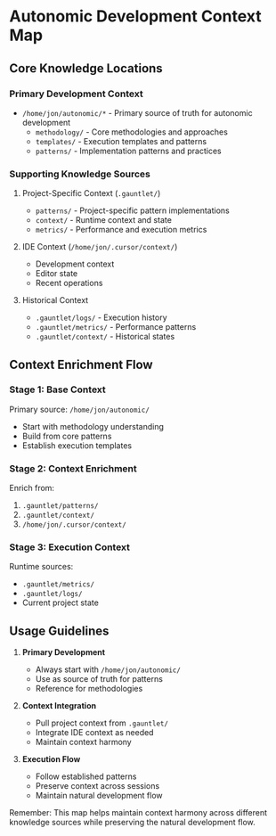 # Autonomic Development Context Map

## Core Knowledge Locations

### Primary Development Context
- `/home/jon/autonomic/*` - Primary source of truth for autonomic development
  - `methodology/` - Core methodologies and approaches
  - `templates/` - Execution templates and patterns
  - `patterns/` - Implementation patterns and practices

### Supporting Knowledge Sources
1. Project-Specific Context (`.gauntlet/`)
   - `patterns/` - Project-specific pattern implementations
   - `context/` - Runtime context and state
   - `metrics/` - Performance and execution metrics
   
2. IDE Context (`/home/jon/.cursor/context/`)
   - Development context
   - Editor state
   - Recent operations

3. Historical Context
   - `.gauntlet/logs/` - Execution history
   - `.gauntlet/metrics/` - Performance patterns
   - `.gauntlet/context/` - Historical states

## Context Enrichment Flow

### Stage 1: Base Context
Primary source: `/home/jon/autonomic/`
- Start with methodology understanding
- Build from core patterns
- Establish execution templates

### Stage 2: Context Enrichment
Enrich from:
1. `.gauntlet/patterns/`
2. `.gauntlet/context/`
3. `/home/jon/.cursor/context/`

### Stage 3: Execution Context
Runtime sources:
- `.gauntlet/metrics/`
- `.gauntlet/logs/`
- Current project state

## Usage Guidelines

1. **Primary Development**
   - Always start with `/home/jon/autonomic/`
   - Use as source of truth for patterns
   - Reference for methodologies

2. **Context Integration**
   - Pull project context from `.gauntlet/`
   - Integrate IDE context as needed
   - Maintain context harmony

3. **Execution Flow**
   - Follow established patterns
   - Preserve context across sessions
   - Maintain natural development flow

Remember: This map helps maintain context harmony across different knowledge sources while preserving the natural development flow. 